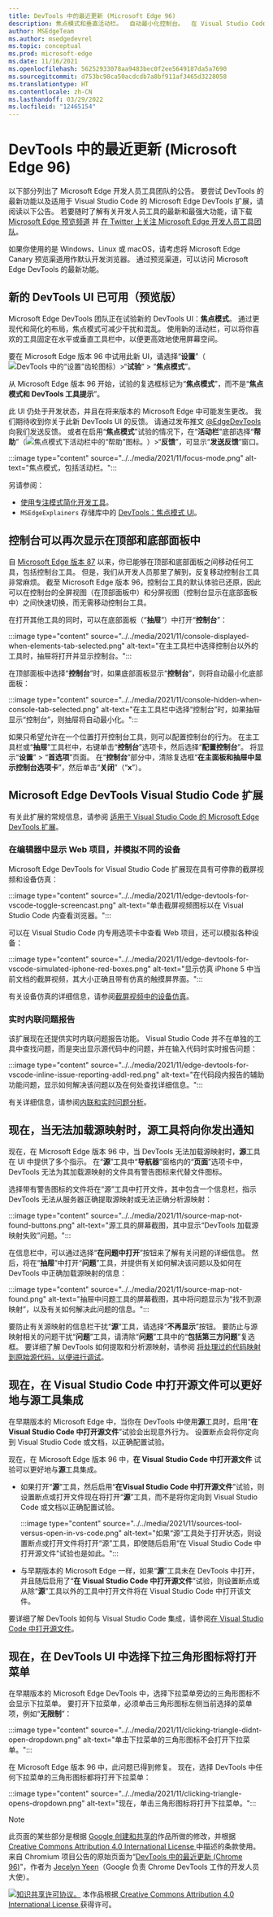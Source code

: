 ```yaml
---
title: DevTools 中的最近更新 (Microsoft Edge 96)
description: 焦点模式和垂直活动栏。  自动最小化控制台。  在 Visual Studio Code 中显示网页、仿真设备，并在编辑时查看问题。  无法加载源映射时，源工具会通知你。  如果源处于打开状态，则使用它而不是Visual Studio Code。
author: MSEdgeTeam
ms.author: msedgedevrel
ms.topic: conceptual
ms.prod: microsoft-edge
ms.date: 11/16/2021
ms.openlocfilehash: 56252933078aa9483bec0f2ee5649187da5a7690
ms.sourcegitcommit: d753bc98ca50acdcdb7a8bf911af3465d3228058
ms.translationtype: HT
ms.contentlocale: zh-CN
ms.lasthandoff: 03/29/2022
ms.locfileid: "12465154"
---
```

# <a name="whats-new-in-devtools-microsoft-edge-96"></a>DevTools 中的最近更新 (Microsoft Edge 96)

以下部分列出了 Microsoft Edge 开发人员工具团队的公告。  要尝试 DevTools 的最新功能以及适用于 Visual Studio Code 的 Microsoft Edge DevTools 扩展，请阅读以下公告。  若要随时了解有关开发人员工具的最新和最强大功能，请下载 [Microsoft Edge 预览频道](https://www.microsoftedgeinsider.com/download) 并 [在 Twitter 上关注 Microsoft Edge 开发人员工具团队](https://twitter.com/EdgeDevTools)。

如果你使用的是 Windows、Linux 或 macOS，请考虑将 Microsoft Edge Canary 预览渠道用作默认开发浏览器。  通过预览渠道，可以访问 Microsoft Edge DevTools 的最新功能。


<!-- ====================================================================== -->
## <a name="new-devtools-ui-available-in-preview"></a>新的 DevTools UI 已可用（预览版）

<!-- Title: New DevTools UI available (in preview) -->
<!-- Subtitle: A more minimal, modern UI is coming to Microsoft Edge DevTools. Enable the "Focus Mode" experiment to preview new UI features such a more compact toolbar that keeps DevTools uncluttered and better adapts to small window sizes. -->

Microsoft Edge DevTools 团队正在试验新的 DevTools UI：**焦点模式**。  通过更现代和简化的布局，焦点模式可减少干扰和混乱。  使用新的活动栏，可以将你喜欢的工具固定在水平或垂直工具栏中，以便更高效地使用屏幕空间。

要在 Microsoft Edge 版本 96 中试用此新 UI，请选择“**设置**”（![DevTools 中的“设置”齿轮图标](../../../media/settings-gear-icon-light-mode.png)）>“**试验**” > “**焦点模式**”。

从 Microsoft Edge 版本 96 开始，试验的复选框标记为“**焦点模式**”，而不是“**焦点模式和 DevTools 工具提示**”。

此 UI 仍处于开发状态，并且在将来版本的 Microsoft Edge 中可能发生更改。  我们期待收到你关于此新 DevTools UI 的反馈。  请通过发布推文 [@EdgeDevTools](https://twitter.com/edgedevtools) 向我们发送反馈。  或者在启用“**焦点模式**”试验的情况下，在“**活动栏**”底部选择“**帮助**”（![焦点模式下活动栏中的“帮助”图标。](../../../media/help-icon-of-focus-mode.png)）>“**反馈**”，可显示“**发送反馈**”窗口。

:::image type="content" source="../../media/2021/11/focus-mode.png" alt-text="焦点模式，包括活动栏。":::

另请参阅：
*  [使用专注模式简化开发工具](../../../experimental-features/focus-mode.md)。
*  `MSEdgeExplainers` 存储库中的 [DevTools：焦点模式 UI](https://github.com/MicrosoftEdge/DevTools/blob/main/explainers/FocusMode/explainer.md)。


<!-- ====================================================================== -->
## <a name="console-can-once-again-appear-in-the-top-and-bottom-panels"></a>控制台可以再次显示在顶部和底部面板中

<!-- Title: Fix: Console can be quickly toggled in top or bottom panel -->
<!-- Subtitle: By popular demand, you can now easily show or collapse Console in the bottom panel without having to move the tool. -->

自 [Microsoft Edge 版本 87](../../2020/10/devtools.md#move-tools-between-top-and-bottom-panels) 以来，你已能够在顶部和底部面板之间移动任何工具，包括控制台工具。  但是，我们从开发人员那里了解到，反复移动控制台工具非常麻烦。  截至 Microsoft Edge 版本 96，控制台工具的默认体验已还原，因此可以在控制台的全屏视图（在顶部面板中）和分屏视图（控制台显示在底部面板中）之间快速切换，而无需移动控制台工具。

在打开其他工具的同时，可以在底部面板（“**抽屉**”）中打开“**控制台**”：

:::image type="content" source="../../media/2021/11/console-displayed-when-elements-tab-selected.png" alt-text="在主工具栏中选择控制台以外的工具时，抽屉将打开并显示控制台。":::

在顶部面板中选择“**控制台**”时，如果底部面板显示“**控制台**”，则将自动最小化底部面板：

:::image type="content" source="../../media/2021/11/console-hidden-when-console-tab-selected.png" alt-text="在主工具栏中选择“控制台”时，如果抽屉显示“控制台”，则抽屉将自动最小化。":::

如果只希望允许在一个位置打开控制台工具，则可以配置控制台的行为。  在主工具栏或“**抽屉**”工具栏中，右键单击“**控制台**”选项卡，然后选择“**配置控制台**”。  将显示“**设置**” > “**首选项**”页面。  在“**控制台**”部分中，清除复选框“**在主面板和抽屉中显示控制台选项卡**”，然后单击“**关闭**”（“**x**”）。


<!-- ====================================================================== -->
## <a name="microsoft-edge-devtools-visual-studio-code-extension"></a>Microsoft Edge DevTools Visual Studio Code 扩展

有关此扩展的常规信息，请参阅 [适用于 Visual Studio Code 的 Microsoft Edge DevTools 扩展](../../../../visual-studio-code/microsoft-edge-devtools-extension.md)。

<!-- Title: Dockable browser screencast, device emulation, and live issue reporting, and in Microsoft Edge DevTools for Visual Studio Code -->
<!-- Subtitle: Display your web project inside the editor, simulate different devices, and get notified about issues with your code while you develop it. --> 

### <a name="display-your-web-project-inside-the-editor-and-simulate-different-devices"></a>在编辑器中显示 Web 项目，并模拟不同的设备

Microsoft Edge DevTools for Visual Studio Code 扩展现在具有可停靠的截屏视频和设备仿真：

:::image type="content" source="../../media/2021/11/edge-devtools-for-vscode-toggle-screencast.png" alt-text="单击截屏视频图标以在 Visual Studio Code 内查看浏览器。":::

可以在 Visual Studio Code 内专用选项卡中查看 Web 项目，还可以模拟各种设备：

:::image type="content" source="../../media/2021/11/edge-devtools-for-vscode-simulated-iphone-red-boxes.png" alt-text="显示仿真 iPhone 5 中当前文档的截屏视频，其大小正确且带有仿真的触摸屏界面。":::

有关设备仿真的详细信息，请参阅[截屏视频中的设备仿真](../../../../visual-studio-code/microsoft-edge-devtools-extension.md#device-emulation-in-the-screencast)。

### <a name="live-inline-issue-reporting"></a>实时内联问题报告

该扩展现在还提供实时内联问题报告功能。  Visual Studio Code 并不在单独的工具中查找问题，而是突出显示源代码中的问题，并在输入代码时实时报告问题：

:::image type="content" source="../../media/2021/11/edge-devtools-for-vscode-inline-issue-reporting-addl-red.png" alt-text="在代码段内报告的辅助功能问题，显示如何解决该问题以及在何处查找详细信息。":::

有关详细信息，请参阅[内联和实时问题分析](../../../../visual-studio-code/microsoft-edge-devtools-extension.md#inline-and-live-issue-analysis)。


<!-- ====================================================================== -->
## <a name="sources-tool-now-notifies-you-when-sourcemaps-cant-be-loaded"></a>现在，当无法加载源映射时，源工具将向你发出通知

<!-- Title: Get notified when DevTools cannot load your sourcemaps correctly -->
<!-- Subtitle: The Sources tool now provides several places in the UI when DevTools can't fetch or parse your sourcemaps. -->

现在，在 Microsoft Edge 版本 96 中，当 DevTools 无法加载源映射时，**源**工具在 UI 中提供了多个指示。  在“**源**”工具中“**导航器**”窗格内的“**页面**”选项卡中，DevTools 无法为其加载源映射的文件具有警告图标来代替文件图标。  

选择带有警告图标的文件将在“源”工具中打开文件，其中包含一个信息栏，指示 DevTools 无法从服务器正确提取源映射或无法正确分析源映射：

:::image type="content" source="../../media/2021/11/source-map-not-found-buttons.png" alt-text="源工具的屏幕截图，其中显示“DevTools 加载源映射失败”问题。":::

在信息栏中，可以通过选择“**在问题中打开**”按钮来了解有关问题的详细信息。  然后，将在“**抽屉**”中打开“**问题**”工具，并提供有关如何解决该问题以及如何在 DevTools 中正确加载源映射的信息：

:::image type="content" source="../../media/2021/11/source-map-not-found.png" alt-text="抽屉中问题工具的屏幕截图，其中将问题显示为“找不到源映射”，以及有关如何解决此问题的信息。":::

要防止有关源映射的信息栏干扰“**源**”工具，请选择“**不再显示**”按钮。  要防止与源映射相关的问题干扰“**问题**”工具，请清除“**问题**”工具中的“**包括第三方问题**”复选框。  要详细了解 DevTools 如何提取和分析源映射，请参阅 [将处理过的代码映射到原始源代码，以便进行调试](../../../javascript/source-maps.md)。


<!-- ====================================================================== -->
## <a name="opening-source-files-in-visual-studio-code-now-integrates-better-with-the-sources-tool"></a>现在，在 Visual Studio Code 中打开源文件可以更好地与源工具集成

<!-- Title: Open source files directly in Visual Studio Code from DevTools -->
<!-- Subtitle: The "Open source files in Visual Studio Code" experiment now works more intuitively with the Sources tool. -->

在早期版本的 Microsoft Edge 中，当你在 DevTools 中使用**源**工具时，启用“**在 Visual Studio Code 中打开源文件**”试验会出现意外行为。  设置断点会将你定向到 Visual Studio Code 或文档，以正确配置试验。

现在，在 Microsoft Edge 版本 96 中，**在 Visual Studio Code 中打开源文件** 试验可以更好地与**源**工具集成。

*  如果打开“**源**”工具，然后启用“**在Visual Studio Code 中打开源文件**”试验，则设置断点或打开文件现在将打开“**源**”工具，而不是将你定向到 Visual Studio Code 或文档以正确配置试验。

   :::image type="content" source="../../media/2021/11/sources-tool-versus-open-in-vs-code.png" alt-text="如果“源”工具处于打开状态，则设置断点或打开文件将打开“源”工具，即使随后启用“在 Visual Studio Code 中打开源文件”试验也是如此。":::

*  与早期版本的 Microsoft Edge 一样，如果“**源**”工具未在 DevTools 中打开，并且随后启用了“**在 Visual Studio Code 中打开源文件**”试验，则设置断点或从除“**源**”工具以外的工具中打开文件将在 Visual Studio Code 中打开该文件。

要详细了解 DevTools 如何与 Visual Studio Code 集成，请参阅[在 Visual Studio Code 中打开源文件](../../../sources/opening-sources-in-vscode.md)。


<!-- ====================================================================== -->
## <a name="selecting-the-dropdown-triangle-icon-in-the-devtools-ui-now-opens-the-menu"></a>现在，在 DevTools UI 中选择下拉三角形图标将打开菜单

<!-- Title: Dropdown menus in the DevTools UI are now more intuitive -->
<!-- Subtitle: Select the triangle icon to expand any dropdown menu in the DevTools UI. -->

在早期版本的 Microsoft Edge DevTools 中，选择下拉菜单旁边的三角形图标不会显示下拉菜单。  要打开下拉菜单，必须单击三角形图标左侧当前选择的菜单项，例如“**无限制**”：

:::image type="content" source="../../media/2021/11/clicking-triangle-didnt-open-dropdown.png" alt-text="单击下拉菜单的三角形图标不会打开下拉菜单。":::

在 Microsoft Edge 版本 96 中，此问题已得到修复。  现在，选择 DevTools 中任何下拉菜单的三角形图标都将打开下拉菜单：

:::image type="content" source="../../media/2021/11/clicking-triangle-opens-dropdown.png" alt-text="现在，单击三角形图标将打开下拉菜单。":::

<!-- This fix applies to various tools, including:
* Performance
* Memory
* Network
* Console
* Device Emulation. -->


<!-- ====================================================================== -->
> [!NOTE]
> 此页面的某些部分是根据 [Google 创建和共享的](https://developers.google.com/terms/site-policies)作品所做的修改，并根据[ Creative Commons Attribution 4.0 International License ](https://creativecommons.org/licenses/by/4.0)中描述的条款使用。
> 来自 Chromium 项目公告的原始页面为“[DevTools 中的最近更新 (Chrome 96)](https://developer.chrome.com/blog/new-in-devtools-96)”，作者为 [Jecelyn Yeen](https://developers.google.com/web/resources/contributors#jecelynyeen)（Google 负责 Chrome DevTools 工作的开发人员大使）。

[![知识共享许可协议。](https://i.creativecommons.org/l/by/4.0/88x31.png)](https://creativecommons.org/licenses/by/4.0)
本作品根据[ Creative Commons Attribution 4.0 International License ](https://creativecommons.org/licenses/by/4.0)获得许可。
